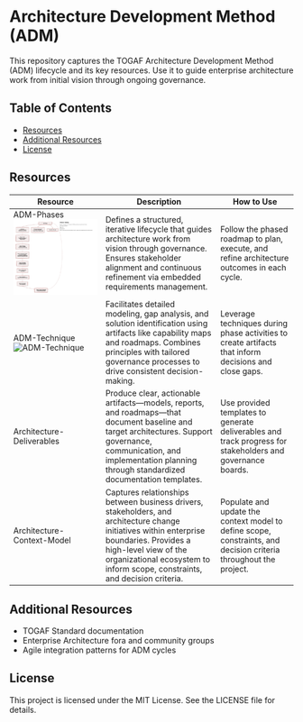 # Architecture Development Method (ADM)

This repository captures the TOGAF Architecture Development Method (ADM) lifecycle and its key resources. Use it to guide enterprise architecture work from initial vision through ongoing governance.

## Table of Contents

- [Resources](#resources)  
- [Additional Resources](#additional-resources)  
- [License](#license)  

## Resources

| Resource                   | Description                                                                                                                                                                                                                         | How to Use                                                                                                         |
|----------------------------|-------------------------------------------------------------------------------------------------------------------------------------------------------------------------------------------------------------------------------------|--------------------------------------------------------------------------------------------------------------------|
| ADM-Phases ![ADM-Phases](https://github.com/vksmallcase/AI-WAVE/blob/main/Systems-Design/Architect-Practices/Architecture-Frameworks-ADM-Phases.png?raw=true)                | Defines a structured, iterative lifecycle that guides architecture work from vision through governance. Ensures stakeholder alignment and continuous refinement via embedded requirements management.                                | Follow the phased roadmap to plan, execute, and refine architecture outcomes in each cycle.                       |
| ADM-Technique   ![ADM-Technique](https://github.com/vksmallcase/AI-WAVE/blob/main/Systems-Design/Architect-Practices/Architecture-Frameworks-ADM-Technique.png?raw=true)           | Facilitates detailed modeling, gap analysis, and solution identification using artifacts like capability maps and roadmaps. Combines principles with tailored governance processes to drive consistent decision-making.               | Leverage techniques during phase activities to create artifacts that inform decisions and close gaps.               |
| Architecture-Deliverables  | Produce clear, actionable artifacts—models, reports, and roadmaps—that document baseline and target architectures. Support governance, communication, and implementation planning through standardized documentation templates.      | Use provided templates to generate deliverables and track progress for stakeholders and governance boards.          |
| Architecture-Context-Model | Captures relationships between business drivers, stakeholders, and architecture change initiatives within enterprise boundaries. Provides a high-level view of the organizational ecosystem to inform scope, constraints, and decision criteria. | Populate and update the context model to define scope, constraints, and decision criteria throughout the project. |

## Additional Resources

- TOGAF Standard documentation  
- Enterprise Architecture fora and community groups  
- Agile integration patterns for ADM cycles  

## License

This project is licensed under the MIT License. See the LICENSE file for details.
